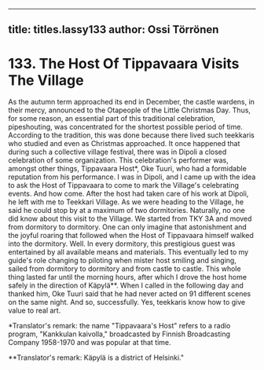 
---

title: titles.lassy133
author: Ossi Törrönen
---


    
# 133. The Host Of Tippavaara Visits The Village

As the autumn term approached its end in December, the castle wardens, in their mercy, announced to the Otapeople of the Little Christmas Day. Thus, for some reason, an essential part of this traditional celebration, pipeshouting, was concentrated for the shortest possible period of time. According to the tradition, this was done because there lived such teekkaris who studied and even as Christmas approached. It once happened that during such a collective village festival, there was in Dipoli a closed celebration of some organization. This celebration's performer was, amongst other things, Tippavaara Host\*, Oke Tuuri, who had a formidable reputation from his performance. I was in Dipoli, and I came up with the idea to ask the Host of Tippavaara to come to mark the Village's celebrating events. And how come. After the host had taken care of his work at Dipoli, he left with me to Teekkari Village. As we were heading to the Village, he said he could stop by at a maximum of two dormitories. Naturally, no one did know about this visit to the Village. We started from TKY 3A and moved from dormitory to dormitory. One can only imagine that astonishment and the joyful roaring that followed when the Host of Tippavaara himself walked into the dormitory. Well. In every dormitory, this prestigious guest was entertained by all available means and materials. This eventually led to my guide's role changing to piloting when mister host smiling and singing, sailed from dormitory to dormitory and from castle to castle. This whole thing lasted far until the morning hours, after which I drove the host home safely in the direction of Käpylä\*\*. When I called in the following day and thanked him, Oke Tuuri said that he had never acted on 91 different scenes on the same night. And so, successfully. Yes, teekkaris know how to give value to real art.

\*Translator's remark: the name "Tippavaara's Host" refers to a radio program, "Kankkulan kaivolla," broadcasted by Finnish Broadcasting Company 1958-1970 and was popular at that time.

\*\*Translator's remark: Käpylä is a district of Helsinki."
